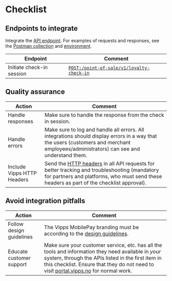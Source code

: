 <!-- START_METADATA
---
title: Check-in API checklist
sidebar_label: Checklist
sidebar_position: 20
description: Checklist for full integration with the Check-in API.
pagination_next: null
pagination_prev: null
draft: false
---
END_METADATA -->

# Checklist

## Endpoints to integrate

Integrate the [API endpoint](https://developer.vippsmobilepay.com/api/check-in/). For examples of requests and responses, see the [Postman collection](/tools/vipps-check-in-api-postman-collection.json) and [environment](https://github.com/vippsas/vipps-developers/blob/master/tools/vipps-api-global-postman-environment.json).

| Endpoint | Comment |
|-----|-----------|
|     Initiate check-in session | [`POST:/point-of-sale/v1/loyalty-check-in`](https://developer.vippsmobilepay.com/api/check-in/#tag/Loyalty-check-in/operation/initiateLoyaltyCheckIn) |

## Quality assurance

| Action | Comment |
|-----------------------|-----------|
|     Handle responses | Make sure to handle the response from the check in session.|
|     Handle errors    | Make sure to log and handle all errors. All integrations should display errors in a way that the users (customers and merchant employees/administrators) can see and understand them.|
|     Include Vipps HTTP Headers      | Send the [HTTP headers](https://developer.vippsmobilepay.com/docs/common-topics/http-headers) in all API requests for better tracking and troubleshooting (mandatory for partners and platforms, who must send these headers as part of the checklist approval). |

## Avoid integration pitfalls

| Action                       | Comment |
|------------------------------|-----------|
|     Follow design guidelines | The Vipps MobilePay branding must be according to the [design guidelines](https://developer.vippsmobilepay.com/docs/design-guidelines).|
|     Educate customer support | Make sure your customer service, etc. has all the tools and information they need available in *your* system, through the APIs listed in the first item in this checklist. Ensure that they do not need to visit [portal.vipps.no](https://portal.vipps.no) for normal work. |
